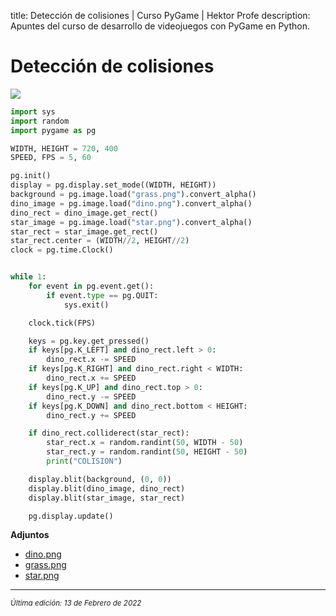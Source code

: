 title: Detección de colisiones | Curso PyGame | Hektor Profe
description: Apuntes del curso de desarrollo de videojuegos con PyGame en Python.

# Detección de colisiones

![]({{cdn}}/pygame/011.gif)

```python
import sys
import random
import pygame as pg

WIDTH, HEIGHT = 720, 400
SPEED, FPS = 5, 60

pg.init()
display = pg.display.set_mode((WIDTH, HEIGHT))
background = pg.image.load("grass.png").convert_alpha()
dino_image = pg.image.load("dino.png").convert_alpha()
dino_rect = dino_image.get_rect()
star_image = pg.image.load("star.png").convert_alpha()
star_rect = star_image.get_rect()
star_rect.center = (WIDTH//2, HEIGHT//2)
clock = pg.time.Clock()


while 1:
    for event in pg.event.get():
        if event.type == pg.QUIT:
            sys.exit()

    clock.tick(FPS)

    keys = pg.key.get_pressed()
    if keys[pg.K_LEFT] and dino_rect.left > 0:
        dino_rect.x -= SPEED
    if keys[pg.K_RIGHT] and dino_rect.right < WIDTH:
        dino_rect.x += SPEED
    if keys[pg.K_UP] and dino_rect.top > 0:
        dino_rect.y -= SPEED
    if keys[pg.K_DOWN] and dino_rect.bottom < HEIGHT:
        dino_rect.y += SPEED

    if dino_rect.colliderect(star_rect):
        star_rect.x = random.randint(50, WIDTH - 50)
        star_rect.y = random.randint(50, HEIGHT - 50)
        print("COLISION")

    display.blit(background, (0, 0))
    display.blit(dino_image, dino_rect)
    display.blit(star_image, star_rect)

    pg.display.update()
```

**Adjuntos**

* [dino.png]({{cdn}}/pygame/dino.png)
* [grass.png]({{cdn}}/pygame/grass.png)
* [star.png]({{cdn}}/pygame/star.png)


___
<small class="edited"><i>Última edición: 13 de Febrero de 2022</i></small>